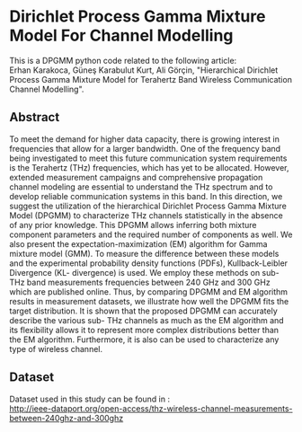 # Dirichlet Process Gamma Mixture Model For Channel Modelling
This is a DPGMM python code related to the following article: \
Erhan Karakoca, Güneş Karabulut Kurt, Ali Görçin, "Hierarchical Dirichlet Process Gamma Mixture
Model for Terahertz Band Wireless Communication
Channel Modelling". 

## Abstract
To meet the demand for higher data capacity,
there is growing interest in frequencies that allow for a larger
bandwidth. One of the frequency band being investigated to
meet this future communication system requirements is the
Terahertz (THz) frequencies, which has yet to be allocated.
However, extended measurement campaigns and comprehensive
propagation channel modeling are essential to understand the
THz spectrum and to develop reliable communication systems
in this band. In this direction, we suggest the utilization of the
hierarchical Dirichlet Process Gamma Mixture Model (DPGMM)
to characterize THz channels statistically in the absence of any
prior knowledge. This DPGMM allows inferring both mixture
component parameters and the required number of components
as well. We also present the expectation-maximization (EM)
algorithm for Gamma mixture model (GMM). To measure the
difference between these models and the experimental probability
density functions (PDFs), Kullback-Leibler Divergence (KL-
divergence) is used. We employ these methods on sub-THz band
measurements frequencies between 240 GHz and 300 GHz which
are published online. Thus, by comparing DPGMM and EM
algorithm results in measurement datasets, we illustrate how
well the DPGMM fits the target distribution. It is shown that
the proposed DPGMM can accurately describe the various sub-
THz channels as much as the EM algorithm and its flexibility
allows it to represent more complex distributions better than the
EM algorithm. Furthermore, it is also can be used to characterize
any type of wireless channel.

## Dataset 
Dataset used in this study can be found in : \
 http://ieee-dataport.org/open-access/thz-wireless-channel-measurements-between-240ghz-and-300ghz
